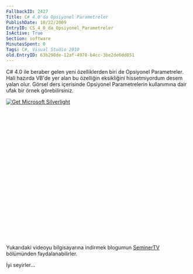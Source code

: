```yaml
---
FallbackID: 2427
Title: C# 4.0'da Opsiyonel Parametreler
PublishDate: 10/22/2009
EntryID: CS_4_0_da_Opsiyonel_Parametreler
IsActive: True
Section: software
MinutesSpent: 0
Tags: C#, Visual Studio 2010
old.EntryID: 63b298de-12af-4978-b4cc-3be2de6dd851
---
```

C\# 4.0 ile beraber gelen yeni özelliklerden biri de Opsiyonel
Parametreler. Hali hazırda VB'de yer alan bu özelliğin eksikliğini
hissetmiyordum desem yalan olur. Görsel ders içerisinde Opsiyonel
Parametrelerin kullanımına dair ufak bir örnek görebilirsiniz.

<div style="width:512px;height:384px;">

[![Get Microsoft
Silverlight](http://go2.microsoft.com/fwlink/?LinkId=108181)](http://go2.microsoft.com/fwlink/?LinkID=124807)

</div>

Yukarıdaki videoyu bilgisayarına indirmek blogumun
[SeminerTV](http://daron.yondem.com/tr/formatpage.aspx?path=seminertv.format.html#GorselDersler)
bölümünden faydalanabilirler.

İyi seyirler...


